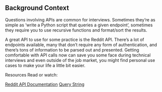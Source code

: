 ## Background Context
Questions involving APIs are common for interviews. Sometimes they’re as simple as ‘write a Python script that queries a given endpoint’, sometimes they require you to use recursive functions and format/sort the results.

A great API to use for some practice is the Reddit API. There’s a lot of endpoints available, many that don’t require any form of authentication, and there’s tons of information to be parsed out and presented. Getting comfortable with API calls now can save you some face during technical interviews and even outside of the job market, you might find personal use cases to make your life a little bit easier.

Resources
Read or watch:

[Reddit API Documentation](https://intranet.alxswe.com/rltoken/b-4nD6hwEeNYTwYl5yWNwA)
[Query String](https://intranet.alxswe.com/rltoken/luFn_zrgmAQ0OAO_PEI9bA)
